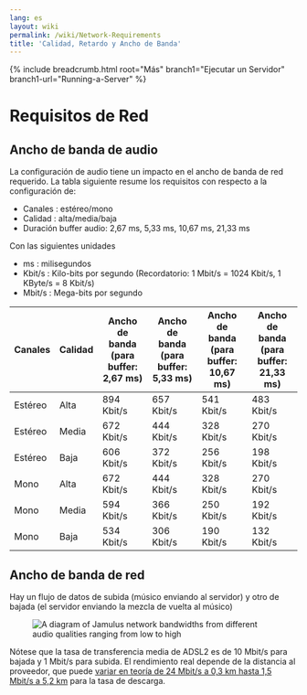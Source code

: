 ```yaml
---
lang: es
layout: wiki
permalink: /wiki/Network-Requirements
title: 'Calidad, Retardo y Ancho de Banda'
---
```


{% include breadcrumb.html root="Más" branch1="Ejecutar un Servidor" branch1-url="Running-a-Server" %}

# Requisitos de Red

## Ancho de banda de audio

La configuración de audio tiene un impacto en el ancho de banda de red requerido. La tabla siguiente resume los requisitos con respecto a la configuración de:
* Canales : estéreo/mono
* Calidad : alta/media/baja
* Duración buffer audio: 2,67 ms, 5,33 ms, 10,67 ms, 21,33 ms

Con las siguientes unidades
* ms : milisegundos
* Kbit/s : Kilo-bits por segundo (Recordatorio: 1 Mbit/s = 1024 Kbit/s, 1 KByte/s = 8 Kbit/s)
* Mbit/s : Mega-bits por segundo

| Canales | Calidad | Ancho de banda (para buffer: 2,67 ms) | Ancho de banda (para buffer: 5,33 ms) | Ancho de banda (para buffer: 10,67 ms) | Ancho de banda (para buffer: 21,33 ms) |
| --------- | ------ | -------- | -------- | -------- | -------- |
| Estéreo | Alta | 894 Kbit/s | 657 Kbit/s | 541 Kbit/s | 483 Kbit/s |
| Estéreo | Media | 672 Kbit/s | 444 Kbit/s | 328 Kbit/s | 270 Kbit/s |
| Estéreo | Baja | 606 Kbit/s | 372 Kbit/s | 256 Kbit/s | 198 Kbit/s |
| Mono | Alta | 672 Kbit/s | 444 Kbit/s | 328 Kbit/s | 270 Kbit/s |
| Mono | Media | 594 Kbit/s | 366 Kbit/s | 250 Kbit/s | 192 Kbit/s |
| Mono | Baja | 534 Kbit/s | 306 Kbit/s | 190 Kbit/s | 132 Kbit/s |

## Ancho de banda de red

Hay un flujo de datos de subida (músico enviando al servidor) y otro de bajada (el servidor enviando la mezcla de vuelta al músico) <figure><img src="{{site.url}}/assets/img/es-screenshots/bandwidth-diagram.png" loading="lazy" alt="A diagram of Jamulus network bandwidths from different audio qualities ranging from low to high"></figure>

Nótese que la tasa de transferencia media de ADSL2 es de 10 Mbit/s para bajada y 1 Mbit/s para subida. El rendimiento real depende de la distancia al proveedor, que puede [variar en teoría de 24 Mbit/s a 0,3 km hasta 1,5 Mbit/s a 5,2 km](https://en.wikipedia.org/wiki/Asymmetric_digital_subscriber_line) para la tasa de descarga.
